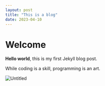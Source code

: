 ```yaml
---
layout: post
title: "This is a blog"
date: 2023-04-10
---
```


# Welcome

**Hello world**, this is my first Jekyll blog post.

While coding is a skill, programming is an art.

<img src="https://kprofiles.com/wp-content/uploads/2019/01/cje-900x600.jpeg" alt="Untitled" />
